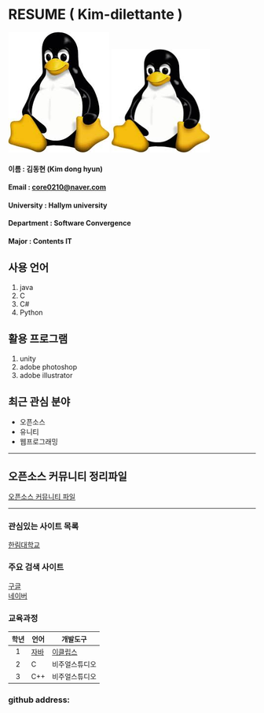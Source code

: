 # RESUME ( Kim-dilettante )

![linux icon](/linux.jpg)
<img src=linux.jpg width=200 height=210>

#### 이름 : 김동현 (Kim dong hyun)
#### Email : core0210@naver.com
#### University : Hallym university
#### Department : Software Convergence
#### Major : Contents IT  


## 사용 언어
1. java  
2. C  
3. C#  
4. Python

## 활용 프로그램
1. unity
2. adobe photoshop
3. adobe illustrator

## 최근 관심 분야
* 오픈소스
* 유니티
* 웹프로그래밍
-------------------
## 오픈소스 커뮤니티 정리파일
[오픈소스 커뮤니티 파일](openSourceCommunity.md)

----
### 관심있는 사이트 목록
[한림대학교][Hallym]

### 주요 검색 사이트
[구글][Google]  
[네이버][Naver]

### 교육과정  
|학년|언어|개발도구|
|:---:|---|---|
|1|[자바](http://www.oracle.com)|[이클립스][eclipse]|
|2|C|비주얼스튜디오|
|3|C++|비주얼스튜디오|

### github address:

[eclipse]: http://www.eclipse.org
[Google]: http://www.google.com
[Naver]: http://www.naver.com
[Hallym]: http://www.hallym.ac.kr
[Kim-dilettante]: http://www.


